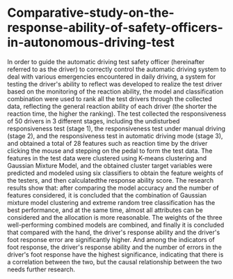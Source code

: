 # Comparative-study-on-the-response-ability-of-safety-officers-in-autonomous-driving-test
In order to guide the automatic driving test safety officer (hereinafter referred to as the driver) to correctly control the automatic driving system to deal with various emergencies encountered in daily driving, a system for testing the driver's ability to reflect was developed to realize the test driver based on the monitoring of the reaction ability, the model and classification combination were used to rank all the test drivers through the collected data, reflecting the general reaction ability of each driver (the shorter the reaction time, the higher the ranking).
The test collected the responsiveness of 50 drivers in 3 different stages, including the undisturbed responsiveness test (stage 1), the responsiveness test under manual driving (stage 2), and the responsiveness test in automatic driving mode (stage 3), and obtained a total of 28 features such as reaction time by the driver clicking the mouse and stepping on the pedal to form the test data. The features in the test data were clustered using K-means clustering and Gaussian Mixture Model, and the obtained cluster target variables were predicted and modeled using six classifiers to obtain the feature weights of the testers, and then calculatedthe response ability score. 
The research results show that: after comparing the model accuracy and the number of features considered, it is concluded that the combination of Gaussian mixture model clustering and extreme random tree classification has the best performance, and at the same time, almost all attributes can be considered and the allocation is more reasonable. The weights of the three well-performing combined models are combined, and finally it is concluded that compared with the hand, the driver's response ability and the driver's foot response error are significantly higher. And among the indicators of foot response, the driver's response ability and the number of errors in the driver's foot response have the highest significance, indicating that there is a correlation between the two, but the causal relationship between the two needs further research.
